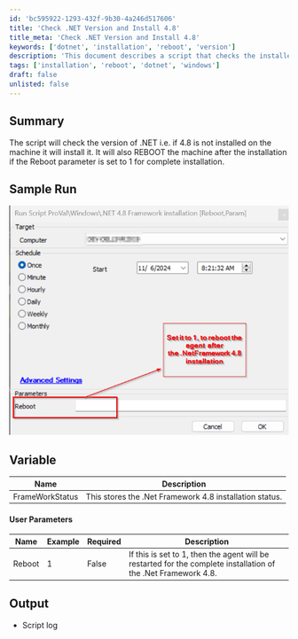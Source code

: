 ```yaml
---
id: 'bc595922-1293-432f-9b30-4a246d517606'
title: 'Check .NET Version and Install 4.8'
title_meta: 'Check .NET Version and Install 4.8'
keywords: ['dotnet', 'installation', 'reboot', 'version']
description: 'This document describes a script that checks the installed version of .NET Framework on a machine. If version 4.8 is not present, the script will install it and reboot the machine if specified. It also provides details on user parameters and output logs.'
tags: ['installation', 'reboot', 'dotnet', 'windows']
draft: false
unlisted: false
---
```

## Summary

The script will check the version of .NET i.e. if 4.8 is not installed on the machine it will install it. It will also REBOOT the machine after the installation if the Reboot parameter is set to 1 for complete installation.

## Sample Run

![Sample Run](../../../static/img/.NET-4.8-Framework-installation/image_1.png)

## Variable

| Name              | Description                                               |
|-------------------|-----------------------------------------------------------|
| FrameWorkStatus    | This stores the .Net Framework 4.8 installation status.  |

#### User Parameters

| Name    | Example | Required | Description                                                                                      |
|---------|---------|----------|--------------------------------------------------------------------------------------------------|
| Reboot  | 1       | False    | If this is set to 1, then the agent will be restarted for the complete installation of the .Net Framework 4.8. |

## Output

- Script log






